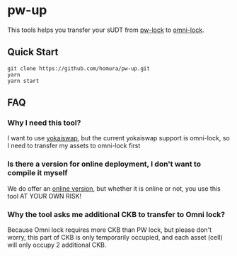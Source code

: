 # pw-up

This tools helps you transfer your sUDT from [pw-lock](https://docs.nervos.org/docs/essays/pw-lock)
to [omni-lock](https://github.com/XuJiandong/docs-bank/blob/master/omni_lock.md).

## Quick Start

```
git clone https://github.com/homura/pw-up.git
yarn
yarn start
```

## FAQ

### Why I need this tool?

I want to use [yokaiswap](https://www.yokaiswap.com/), but the current yokaiswap support is omni-lock, so I need to
transfer my assets to omni-lock first

### Is there a version for online deployment, I don't want to compile it myself

We do offer an [online version](https://pw-up.vercel.app/), but whether it is online or not, you use this tool AT YOUR
OWN RISK!

### Why the tool asks me additional CKB to transfer to Omni lock?

Because Omni lock requires more CKB than PW lock, but please don't worry, this part of CKB is only temporarily occupied,
and each asset (cell) will only occupy 2 additional CKB.
